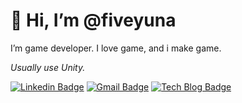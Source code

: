 # 👋 Hi, I’m @fiveyuna
I’m game developer.
I love game, and i make game.

_Usually use Unity._

[![Linkedin Badge](https://img.shields.io/badge/-LinkedIn-blue?style=flat-square&logo=Linkedin&logoColor=white&link=https://www.linkedin.com/in/seong-yun-byeon-8183a8113/)](www.linkedin.com/in/오윤아-개발자)
[![Gmail Badge](https://img.shields.io/badge/Gmail-d14836?style=flat-square&logo=Gmail&logoColor=white&link=mailto:fiveyuna23@gmail.com)](mailto:fiveyuna23@gmail.com)
[![Tech Blog Badge](http://img.shields.io/badge/-Tech%20blog-black?style=flat-square&logo=github&link=https://hot-computer.tistory.com/)]([https://zzsza.github.io/](https://hot-computer.tistory.com/))
